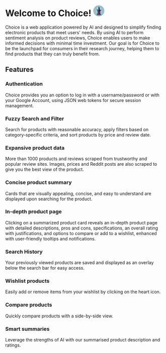 # Welcome to Choice! <img src="public/wiz1.svg" width="35rem" height="35rem">

Choice is a web application powered by AI and designed to simplify finding electronic products that meet users' needs. By using AI to perform sentiment analysis on product reviews, Choice enables users to make informed decisions with minimal time investment. Our goal is for Choice to be the launchpad for consumers in their research journey, helping them to find products that they can truly benefit from. 

## Features
### Authentication
Choice provides you an option to log in with a username/password or with your Google Account, using JSON web tokens for secure session management.
### Fuzzy Search and Filter
Search for products with reasonable accuracy, apply filters based on category-specific criteria, and sort products by price and review date.
### Expansive product data
More than 1000 products and reviews scraped from trustworthy and popular review sites. Images, prices and Reddit posts are also scraped to give you the best view of the product.
### Concise product summary
Cards that are visually appealing, concise, and easy to understand are displayed upon searching for the product.
### In-depth product page
Clicking on a summarized product card reveals an in-depth product page with detailed descriptions, pros and cons, specifications, an overall rating with justifications, and options to compare or add to a wishlist, enhanced with user-friendly tooltips and notifications.
### Search History
Your previously viewed products are saved and displayed as an overlay below the search bar for easy access.
### Wishlist products
Easily add or remove items from your wishlist by clicking on the heart icon.
### Compare products
Quickly compare products with a side-by-side view.
### Smart summaries
Leverage the strengths of AI with our summarised product description and ratings.
